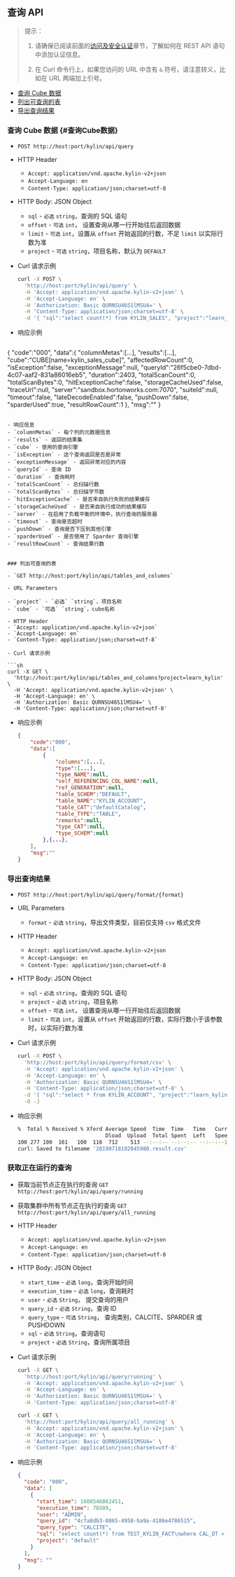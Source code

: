 ## 查询 API

> 提示：
>
> 1. 请确保已阅读前面的[访问及安全认证](authentication.cn.md)章节，了解如何在 REST API 语句中添加认证信息。
>
> 2. 在 Curl 命令行上，如果您访问的 URL 中含有 `&` 符号，请注意转义，比如在 URL 两端加上引号。



* [查询 Cube 数据](#查询Cube数据)
* [列出可查询的表](#列出可查询的表)
* [导出查询结果](#导出查询结果)



### 查询 Cube 数据   {#查询Cube数据}

- `POST http://host:port/kylin/api/query`

- HTTP Header
  - `Accept: application/vnd.apache.kylin-v2+json`
  - `Accept-Language: en`
  - `Content-Type: application/json;charset=utf-8`

- HTTP Body: JSON Object
  - `sql` - `必选` `string`，查询的 SQL 语句
  - `offset` - `可选` `int`， 设置查询从哪一行开始往后返回数据
  - `limit` - `可选` `int`，设置从 `offset` 开始返回的行数，不足 `limit` 以实际行数为准
  - `project` - `可选` `string`，项目名称，默认为 `DEFAULT`

- Curl 请求示例

  ```sh
  curl -X POST \
    'http://host:port/kylin/api/query' \
    -H 'Accept: application/vnd.apache.kylin-v2+json' \
    -H 'Accept-Language: en' \
    -H 'Authorization: Basic QURNSU46S1lMSU4=' \
    -H 'Content-Type: application/json;charset=utf-8' \
    -d '{ "sql":"select count(*) from KYLIN_SALES", "project":"learn_kylin" }'
  ```

- 响应示例

  ```json
{
    "code":"000",
    "data":{
        "columnMetas":[...],
        "results":[...],
        "cube":"CUBE[name=kylin_sales_cube]",
        "affectedRowCount":0,
        "isException":false,
        "exceptionMessage":null,
        "queryId":"26f5cbe0-7dbd-4c07-aaf2-831a86016eb5",
        "duration":2403,
        "totalScanCount":0,
        "totalScanBytes":0,
        "hitExceptionCache":false,
        "storageCacheUsed":false,
        "traceUrl":null,
        "server":"sandbox.hortonworks.com:7070",
        "suiteId":null,
        "timeout":false,
        "lateDecodeEnabled":false,
        "pushDown":false,
        "sparderUsed":true,
        "resultRowCount":1
    },
    "msg":""
}
  ```

- 响应信息
  - `columnMetas` - 每个列的元数据信息
  - `results` - 返回的结果集
  - `cube` - 使用的查询引擎
  - `isException` - 这个查询返回是否是异常
  - `exceptionMessage` - 返回异常对应的内容
  - `queryId` - 查询 ID
  - `duration` - 查询耗时
  - `totalScanCount` - 总扫描行数
  - `totalScanBytes` - 总扫描字节数
  - `hitExceptionCache` - 是否来自执行失败的结果缓存
  - `storageCacheUsed` - 是否来自执行成功的结果缓存
  - `server` - 在启用了负载平衡的环境中，执行查询的服务器
  - `timeout` - 查询是否超时
  - `pushDown` - 查询是否下压到其他引擎
  - `sparderUsed` - 是否使用了 Sparder 查询引擎
  - `resultRowCount` - 查询结果行数


### 列出可查询的表

- `GET http://host:port/kylin/api/tables_and_columns`

- URL Parameters 	
  
  - `project` - `必选` `string`，项目名称
  - `cube` - `可选` `string`，cube名称
  
- HTTP Header
  - `Accept: application/vnd.apache.kylin-v2+json`
  - `Accept-Language: en`
  - `Content-Type: application/json;charset=utf-8`

- Curl 请求示例

  ```sh
  curl -X GET \
    'http://host:port/kylin/api/tables_and_columns?project=learn_kylin' \
    -H 'Accept: application/vnd.apache.kylin-v2+json' \
    -H 'Accept-Language: en' \
    -H 'Authorization: Basic QURNSU46S1lMSU4=' \
    -H 'Content-Type: application/json;charset=utf-8'
  ```

- 响应示例

  ```json
  {
      "code":"000",
      "data":[
          {
              "columns":[...],
              "type":[...],
              "type_NAME":null,
              "self_REFERENCING_COL_NAME":null,
              "ref_GENERATION":null,
              "table_SCHEM":"DEFAULT",
              "table_NAME":"KYLIN_ACCOUNT",
              "table_CAT":"defaultCatalog",
              "table_TYPE":"TABLE",
              "remarks":null,
              "type_CAT":null,
              "type_SCHEM":null
          },{...},
      ],
      "msg":""
  }
  ```



### 导出查询结果

- `POST http://host:port/kylin/api/query/format/{format}`

- URL Parameters

  - `format` - `必选` `string`，导出文件类型，目前仅支持 `csv` 格式文件

- HTTP Header

  - `Accept: application/vnd.apache.kylin-v2+json`
  - `Accept-Language: en`
  - `Content-Type: application/json;charset=utf-8`

- HTTP Body: JSON Object

  - `sql` - `必选` `string`，查询的 SQL 语句
  - `project` - `必选` `string`，项目名称
  - `offset` - `可选` `int`， 设置查询从哪一行开始往后返回数据
  - `limit` - `可选` `int`，设置从 `offset` 开始返回的行数，实际行数小于该参数时，以实际行数为准

- Curl 请求示例

  ```sh
  curl -X POST \
  	'http://host:port/kylin/api/query/format/csv' \
  	-H 'Accept: application/vnd.apache.kylin-v2+json' \
  	-H 'Accept-Language: en' \
  	-H 'Authorization: Basic QURNSU46S1lMSU4=' \
  	-H 'Content-Type: application/json;charset=utf-8' \
  	-d '{ "sql":"select * from KYLIN_ACCOUNT", "project":"learn_kylin" }' \
  	-O -J
  ```

- 响应示例

  ```sh
  %  Total % Received % Xferd Average Speed  Time  Time   Time   Current
                              Dload  Upload  Total Spent  Left   Speed
  100 277 100  161   100  116  712    513 --:--:-- --:--:-- --:--:--1282
  curl: Saved to filename '20190718102045980.result.csv'
  ```
  
### 获取正在运行的查询

- 获取当前节点正在执行的查询 `GET http://host:port/kylin/api/query/running`
- 获取集群中所有节点正在执行的查询 `GET http://host:port/kylin/api/query/all_running`

- HTTP Header

  - `Accept: application/vnd.apache.kylin-v2+json`
  - `Accept-Language: en`
  - `Content-Type: application/json;charset=utf-8`
  
- HTTP Body: JSON Object

  - `start_time` - `必选` `long`，查询开始时间
  - `execution_time` - `必选` `long`，查询耗时
  - `user` - `必选` `String`， 提交查询的用户
  - `query_id` - `必选` `String`，查询 ID
  - `query_type` - `可选` `String`， 查询类别，CALCITE、SPARDER 或 PUSHDOWN
  - `sql` - `必选` `String`，查询语句
  - `project` - `必选` `String`，查询所属项目
  
- Curl 请求示例

  ```sh
  curl -X GET \
  	'http://host:port/kylin/api/query/running' \
  	-H 'Accept: application/vnd.apache.kylin-v2+json' \
  	-H 'Accept-Language: en' \
  	-H 'Authorization: Basic QURNSU46S1lMSU4=' \
  	-H 'Content-Type: application/json;charset=utf-8'
  ```
  
  ```sh
  curl -X GET \
  	'http://host:port/kylin/api/query/all_running' \
  	-H 'Accept: application/vnd.apache.kylin-v2+json' \
  	-H 'Accept-Language: en' \
  	-H 'Authorization: Basic QURNSU46S1lMSU4=' \
  	-H 'Content-Type: application/json;charset=utf-8'
  ```
  
- 响应示例

  ```json
  {
    "code": "000",
    "data": [
      {
        "start_time": 1608546862451,
        "execution_time": 78509,
        "user": "ADMIN",
        "query_id": "4cfa8db3-0865-4958-ba9a-4186e4786515",
        "query_type": "CALCITE",
        "sql": "select count(*) from TEST_KYLIN_FACT\nwhere CAL_DT > {fn convert({fn TIMESTAMPADD(SQL_TSI_DAY, -30, {fn current_date()})},   SQL_DATE)}",
        "project": "default"
      }
    ],
    "msg": ""
  }
  ```